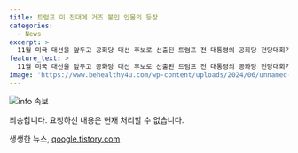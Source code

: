 ```yaml
---
title: 트럼프 미 전대에 거즈 붙인 인물의 등장
categories:
  - News
excerpt: >
  11월 미국 대선을 앞두고 공화당 대선 후보로 선출된 트럼프 전 대통령의 공화당 전당대회가 열렸다. 피격 사건 이후 첫 공식 행사인 이번 대회는 대관식 분위기였으며, 트럼프 전 대통령의 등장으로 기대감이 고조되었다. 밤늦게까지 진행된 행사에는 찬조 연설자들이 나와 미국의 부흥을 주장했으며, 피격에도 무사한 트럼프 전 대통령을 신의 기적으로 칭송하는 발언이 나왔다. 전당대회 주변에서는 보안이 강화되고 반(反)트럼프 진영의 시위가 진행됐다. #미국 #미국대선 #트럼프피격 #전당대회 #공화당
feature_text: >
  11월 미국 대선을 앞두고 공화당 대선 후보로 선출된 트럼프 전 대통령의 공화당 전당대회가 열렸다. 피격 사건 이후 첫 공식 행사인 이번 대회는 대관식 분위기였으며, 트럼프 전 대통령의 등장으로 기대감이 고조되었다. 밤늦게까지 진행된 행사에는 찬조 연설자들이 나와 미국의 부흥을 주장했으며, 피격에도 무사한 트럼프 전 대통령을 신의 기적으로 칭송하는 발언이 나왔다. 전당대회 주변에서는 보안이 강화되고 반(反)트럼프 진영의 시위가 진행됐다. #미국 #미국대선 #트럼프피격 #전당대회 #공화당
image: 'https://www.behealthy4u.com/wp-content/uploads/2024/06/unnamed-file.png'
---
```


<p><img src="https://www.behealthy4u.com/wp-content/uploads/2024/06/unnamed-file.png" alt="info 속보" /></p>

<p>죄송합니다. 요청하신 내용은 현재 처리할 수 없습니다.</p>
생생한 뉴스, <a href="https://qoogle.tistory.com" rel="dofollow">qoogle.tistory.com</a>


